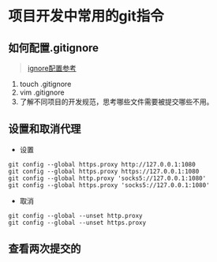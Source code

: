 # 项目开发中常用的git指令

## 如何配置.gitignore
>[ignore配置参考](https://zhuanlan.zhihu.com/p/52885189)
1. touch .gitignore
2. vim .gitignore
3. 了解不同项目的开发规范，思考哪些文件需要被提交哪些不用。

## 设置和取消代理
- 设置
```
git config --global https.proxy http://127.0.0.1:1080
git config --global https.proxy https://127.0.0.1:1080
git config --global http.proxy 'socks5://127.0.0.1:1080' 
git config --global https.proxy 'socks5://127.0.0.1:1080'
```
- 取消
```
git config --global --unset http.proxy
git config --global --unset https.proxy
```

## 查看两次提交的
